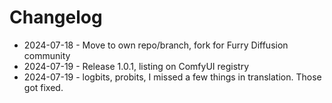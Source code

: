 # Changelog
- 2024-07-18 - Move to own repo/branch, fork for Furry Diffusion community
- 2024-07-19 - Release 1.0.1, listing on ComfyUI registry
- 2024-07-19 - logbits, probits, I missed a few things in translation.  Those got fixed.
